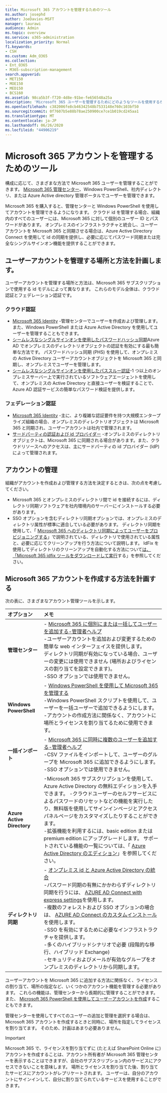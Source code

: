 ```yaml
---
title: Microsoft 365 アカウントを管理するためのツール
ms.author: josephd
author: JoeDavies-MSFT
manager: laurawi
audience: Admin
ms.topic: overview
ms.service: o365-administration
localization_priority: Normal
f1.keywords:
- CSH
ms.custom: Adm_O365
ms.collection:
- Ent_O365
- M365-subscription-management
search.appverid:
- MET150
- MOE150
- MED150
- BCS160
ms.assetid: 98ca5b3f-f720-4d8e-91be-fe656548a25a
description: 'Microsoft 365 ユーザーを管理するためにどのようなツールを使用するか、およびどのように使用できるかについては、ユーザー id の管理方法によって異なります。 '
ms.openlocfilehash: c382006fe8cb46342548b7533148e760c103bf50
ms.sourcegitcommit: 0f7607b5e88b78ae250900ce7ce1b019cd245aa1
ms.translationtype: MT
ms.contentlocale: ja-JP
ms.lasthandoff: 06/26/2020
ms.locfileid: "44906219"
---
```

# <a name="tools-to-manage-microsoft-365-accounts"></a>Microsoft 365 アカウントを管理するためのツール

構成に応じて、さまざまな方法で Microsoft 365 ユーザーを管理することができます。 [Microsoft 365 管理センター](https://admin.microsoft.com)、Windows PowerShell、社内ディレクトリ、または Azure Active directory 管理ポータルでユーザーを管理できます。

Microsoft 365 を購入すると、管理センターと Windows PowerShell を使用してアカウントを管理できるようになります。 クラウド id を管理する場合、組織内のすべてのユーザーには、Microsoft 365 に対して個別のユーザー ID とパスワードがあります。 オンプレミスのインフラストラクチャと統合し、ユーザーアカウントを Microsoft 365 と同期させる場合は、Azure Active Directory Connect を使用して id の同期を提供し、必要に応じてパスワード同期または完全なシングルサインオン機能を提供することができます。
  
## <a name="plan-for-where-and-how-you-will-manage-your-user-accounts"></a>ユーザーアカウントを管理する場所と方法を計画します。

ユーザーアカウントを管理する場所と方法は、Microsoft 365 サブスクリプションで使用する id モデルによって異なります。 これらのモデル全体は、クラウド認証とフェデレーション認証です。
  
### <a name="cloud-authentication"></a>クラウド認証

- [Microsoft 365 Identity](about-office-365-identity.md) -管理センターでユーザーを作成および管理します。また、Windows PowerShell または Azure Active Directory を使用してユーザーを管理することもできます。
- [シームレスなシングルサインオンを使用したパスワードハッシュ同期](about-office-365-identity.md)Azure AD でオンプレミスのディレクトリオブジェクトの認証を有効にする最も簡単な方法です。 パスワードハッシュ同期 (PHS) を使用して、オンプレミスの Active Directory ユーザーアカウントオブジェクトを Microsoft 365 と同期し、オンプレミスでユーザーを管理します。 
- [シームレスなシングルサインオンを使用したパススルー認証](about-office-365-identity.md)-1 つ以上のオンプレミスサーバー上で実行されているソフトウェアエージェントを使用して、オンプレミスの Active Directory と直接ユーザーを検証することで、Azure AD 認証サービスの簡単なパスワード検証を提供します。 

### <a name="federated-authentication"></a>フェデレーション認証

- [Microsoft 365 Identity](about-office-365-identity.md) -主に、より複雑な認証要件を持つ大規模エンタープライズ組織の場合、オンプレミスのディレクトリオブジェクトは Microsoft 365 と同期され、ユーザーアカウントは社内で管理されます。 
- [サードパーティの認証および id プロバイダー](about-office-365-identity.md) -オンプレミスのディレクトリオブジェクトは、Microsoft 365 に同期される場合があります。また、クラウドリソースへのアクセスは、主にサードパーティの id プロバイダー (IdP) によって管理されます。 

## <a name="managing-accounts"></a>アカウントの管理

組織がアカウントを作成および管理する方法を決定するときは、次の点を考慮してください。
  
- Microsoft 365 とオンプレミスのディレクトリ間で id を接続するには、ディレクトリ同期ソフトウェアを社内環境内のサーバーにインストールする必要があります。
- SSO オプションを含むディレクトリ同期オプションでは、オンプレミスのディレクトリ属性が標準に適合している必要があります。 ディレクトリ同期を使用して、「 [Microsoft 365 へのディレクトリ同期によってユーザーをプロビジョニングする](prepare-for-directory-synchronization.md)」で説明されている、ディレクトリで使用されている属性と、必要に応じてクリーンアップを行う方法について説明します。 IdFix を使用してディレクトリのクリーンアップを自動化する方法について[は、「Microsoft 365 idfix ツールをダウンロードして実行](install-and-run-idfix.md)する」を参照してください。 

## <a name="plan-how-you-are-going-to-create-microsoft-365-accounts"></a>Microsoft 365 アカウントを作成する方法を計画する

次の表に、さまざまなアカウント管理ツールを示します。

|**オプション**|**メモ**|
|:-----|:-----|
|**管理センター** | - [Microsoft 365 に個別にまたは一括してユーザーを追加する-管理者ヘルプ](https://support.office.com/article/1970f7d6-03b5-442f-b385-5880b9c256ec) <br> -ユーザーアカウントを追加および変更するための簡単な web インターフェイスを提供します。 <br> ディレクトリ同期が有効になっている場合、ユーザーの変更には使用できません (場所およびライセンスの割り当てを設定できます)。 <br> -SSO オプションでは使用できません。 <br> |
|**Windows PowerShell** | - [Windows PowerShell を使用して Microsoft 365 を管理する](https://go.microsoft.com/fwlink/p/?LinkId=698471) <br> -Windows PowerShell スクリプトを使用して、ユーザーを一括ユーザーで追加できるようにします。 <br> -アカウントの作成方法に関係なく、アカウントに場所とライセンスを割り当てるために使用できます。 <br> |
|**一括インポート** | - [Microsoft 365 に同時に複数のユーザーを追加する-管理者ヘルプ](add-several-users-at-the-same-time.md) <br> -CSV ファイルをインポートして、ユーザーのグループを Microsoft 365 に追加できるようにします。 <br> -SSO オプションでは使用できません。 <br> |
|**Azure Active Directory** | -Microsoft 365 サブスクリプションを使用して、Azure Active Directory の無料エディションを入手できます。 -クラウドユーザーのセルフサービスによるパスワードのリセットなどの機能を実行したり、無料版を使用してサインインページとアクセスパネルページをカスタマイズしたりすることができます。 <br> -拡張機能を利用するには、basic edition または premium edition にアップグレードします。 サポートされている機能の一覧については、「 [Azure Active Directory のエディション](https://go.microsoft.com/fwlink/p/?LinkId=698465)」を参照してください。 <br> |
|**ディレクトリ同期** | - [オンプレミス id と Azure Active Directory の統合](https://go.microsoft.com/fwlink/p/?LinkID=624168) <br> -パスワード同期の有無にかかわらずディレクトリ同期を行うには、 [AZURE AD Connect with express settings](https://go.microsoft.com/fwlink/p/?LinkID=698537)を使用します。  <br>  -複数のフォレストおよび SSO オプションの場合は、 [AZURE AD Connect のカスタムインストール](https://go.microsoft.com/fwlink/p/?LinkId=698430)を使用します。 <br> -SSO を有効にするために必要なインフラストラクチャを提供します。 <br> -多くのハイブリッドシナリオで必要 (段階的な移行、ハイブリッド Exchange) <br> -セキュリティおよびメールが有効なグループをオンプレミスのディレクトリから同期します。 <br> |

ユーザーアカウントを Microsoft 365 に追加する方法に関係なく、ライセンスの割り当て、場所の指定など、いくつかのアカウント機能を管理する必要があります。 これらの機能は、管理センターから長期的に管理することができます。また、 [Microsoft 365 PowerShell を使用してユーザーアカウントを作成](https://go.microsoft.com/fwlink/p/?LinkId=717083)することもできます。

管理センターを使用してすべてのユーザーの追加と管理を選択する場合は、Microsoft 365 アカウントを作成するときと同時に、場所を指定してライセンスを割り当てます。 そのため、計画はあまり必要ありません。

> [!IMPORTANT]
> Microsoft 365 で、ライセンスを割り当てずに (たとえば SharePoint Online に) アカウントを作成することは、アカウント所有者が Microsoft 365 管理センターを表示することはできますが、会社のサブスクリプション内のサービスにアクセスできないことを意味します。 場所とライセンスを割り当てた後、割り当てたサービスにアカウントがレプリケートされます。 ユーザーは、自分のアカウントにサインインして、自分に割り当てられているサービスを使用することができます。